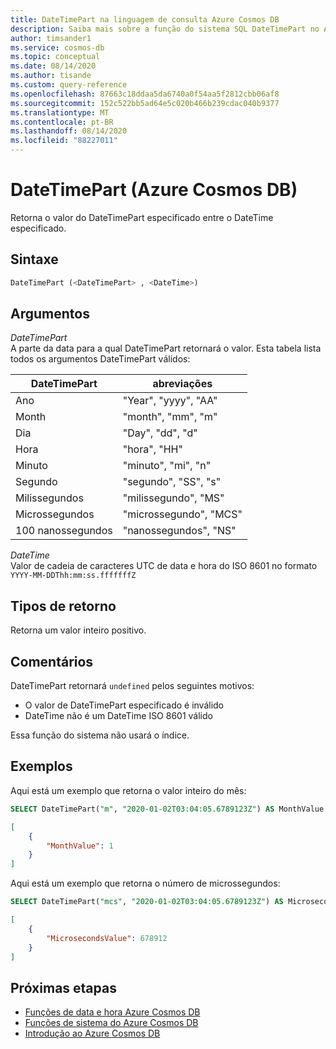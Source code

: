 ```yaml
---
title: DateTimePart na linguagem de consulta Azure Cosmos DB
description: Saiba mais sobre a função do sistema SQL DateTimePart no Azure Cosmos DB.
author: timsander1
ms.service: cosmos-db
ms.topic: conceptual
ms.date: 08/14/2020
ms.author: tisande
ms.custom: query-reference
ms.openlocfilehash: 87663c18ddaa5da6740a0f54aa5f2812cbb06af8
ms.sourcegitcommit: 152c522bb5ad64e5c020b466b239cdac040b9377
ms.translationtype: MT
ms.contentlocale: pt-BR
ms.lasthandoff: 08/14/2020
ms.locfileid: "88227011"
---
```

# <a name="datetimepart-azure-cosmos-db"></a>DateTimePart (Azure Cosmos DB)

Retorna o valor do DateTimePart especificado entre o DateTime especificado.
  
## <a name="syntax"></a>Sintaxe
  
```sql
DateTimePart (<DateTimePart> , <DateTime>)
```

## <a name="arguments"></a>Argumentos
  
*DateTimePart*  
   A parte da data para a qual DateTimePart retornará o valor. Esta tabela lista todos os argumentos DateTimePart válidos:

| DateTimePart | abreviações        |
| ------------ | -------------------- |
| Ano         | "Year", "yyyy", "AA" |
| Month        | "month", "mm", "m"   |
| Dia          | "Day", "dd", "d"     |
| Hora         | "hora", "HH"         |
| Minuto       | "minuto", "mi", "n"  |
| Segundo       | "segundo", "SS", "s"  |
| Milissegundos  | "milissegundo", "MS"  |
| Microssegundos  | "microssegundo", "MCS" |
| 100 nanossegundos   | "nanossegundos", "NS"   |

*DateTime*  
   Valor de cadeia de caracteres UTC de data e hora do ISO 8601 no formato `YYYY-MM-DDThh:mm:ss.fffffffZ`

## <a name="return-types"></a>Tipos de retorno

Retorna um valor inteiro positivo.

## <a name="remarks"></a>Comentários

DateTimePart retornará `undefined` pelos seguintes motivos:

- O valor de DateTimePart especificado é inválido
- DateTime não é um DateTime ISO 8601 válido

Essa função do sistema não usará o índice.

## <a name="examples"></a>Exemplos

Aqui está um exemplo que retorna o valor inteiro do mês:

```sql
SELECT DateTimePart("m", "2020-01-02T03:04:05.6789123Z") AS MonthValue
```

```json
[
    {
        "MonthValue": 1
    }
]
```

Aqui está um exemplo que retorna o número de microssegundos:

```sql
SELECT DateTimePart("mcs", "2020-01-02T03:04:05.6789123Z") AS MicrosecondsValue
```

```json
[
    {
        "MicrosecondsValue": 678912
    }
]
```

## <a name="next-steps"></a>Próximas etapas

- [Funções de data e hora Azure Cosmos DB](sql-query-date-time-functions.md)
- [Funções de sistema do Azure Cosmos DB](sql-query-system-functions.md)
- [Introdução ao Azure Cosmos DB](introduction.md)
